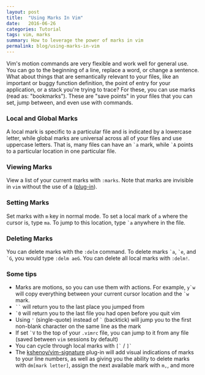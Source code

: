 ```yaml
---
layout: post
title:  "Using Marks In Vim"
date:   2016-06-26
categories: Tutorial 
tags: vim, marks
summary: How to leverage the power of marks in vim
permalink: blog/using-marks-in-vim
---
```


Vim's motion commands are very flexible and work well for general use. You can go to the beginning of a line, replace a word, or change a sentence. What about things that are semantically relevant to your files, like an important or buggy function definition, the point of entry for your application, or a stack you're trying to trace? For these, you can use marks (read as: "bookmarks"). These are "save points" in your files that you can set, jump between, and even use with commands.

### Local and Global Marks

A local mark is specific to a particular file and is indicated by a lowercase letter, while global marks are universal across all of your files and use uppercase letters. That is, many files can have an `` `a `` mark, while `` `A `` points to a particular location in one particular file. 

### Viewing Marks

View a list of your current marks with `:marks`. Note that marks are invisible in `vim` without the use of a ([plug-in](#plugin)).

### Setting Marks

Set marks with `m` key in normal mode. To set a local mark of `a` where the cursor is, type `ma`. To jump to this location, type `` `a `` anywhere in the file.

### Deleting Marks

You can delete marks with the `:delm` command. To delete marks `` `a ``, `` `e ``, and `` `G ``, you would type `:delm aeG`. You can delete all local marks with `:delm!`.

### Some tips

* Marks are motions, so you can use them with actions. For example, `` y`w `` will copy everything between your current cursor location and the `` `w `` mark.
* ``` `` ``` will return you to the last place you jumped from
* `` `0 `` will return you to the last file you had open before you quit vim
* Using `'` (single-quote) instead of `` ` `` (backtick) will jump you to the first non-blank character on the same line as the mark
* If set `` `V `` to the top of your `.vimrc` file, you can jump to it from any file (saved between `vim` sessions by default)
* You can cycle through local marks with `` [` `` / `` ]` ``
* <a name="plugin"></a>The [kshenoy/vim-signature](https://github.com/kshenoy/vim-signature) plug-in will add visual indications of marks to your line numbers, as well as giving you the ability to delete marks with `dm[mark letter]`, assign the next available mark with `` m, ``, and more
